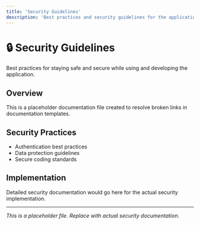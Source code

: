```yaml
---
title: 'Security Guidelines'
description: 'Best practices and security guidelines for the application'
---
```


# 🔒 Security Guidelines

Best practices for staying safe and secure while using and developing the application.

## Overview

This is a placeholder documentation file created to resolve broken links in documentation templates.

## Security Practices

- Authentication best practices
- Data protection guidelines
- Secure coding standards

## Implementation

Detailed security documentation would go here for the actual security implementation.

---

_This is a placeholder file. Replace with actual security documentation._
